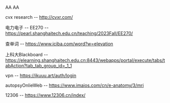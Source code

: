 AA
AA

cvx research -- <http://cvxr.com/>

电力电子 -- EE270 -- <https://pearl.shanghaitech.edu.cn/teaching/2023Fall/EE270/>

查单词 -- <https://www.iciba.com/word?w=elevation>

上科大Blackboard -- <https://elearning.shanghaitech.edu.cn:8443/webapps/portal/execute/tabs/tabAction?tab_tab_group_id=_1_1>

vpn -- <https://ikuuu.art/auth/login>

autopsyOnlieWeb -- <https://www.imaios.com/cn/e-anatomy/3/mri>

12306 -- https://www.12306.cn/index/
